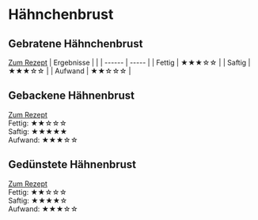 # Hähnchenbrust

## Gebratene Hähnchenbrust
[Zum Rezept](Gebratene_Haehnchenbrust.md)
| Ergebnisse | |
| ------ | ----- |
| Fettig | ★★★☆☆ |
| Saftig | ★★★☆☆ |
| Aufwand | ★★☆☆☆ |

## Gebackene Hähnenbrust
[Zum Rezept](Gebackene_Haehnchenbrust.md)\
Fettig:  ★★☆☆☆\
Saftig:  ★★★★★\
Aufwand: ★★★☆☆

## Gedünstete Hähnenbrust
[Zum Rezept](Geduenstete_Haehnchenbrust.md)\
Fettig:  ★★☆☆☆\
Saftig:  ★★★★☆\
Aufwand: ★★★☆☆


